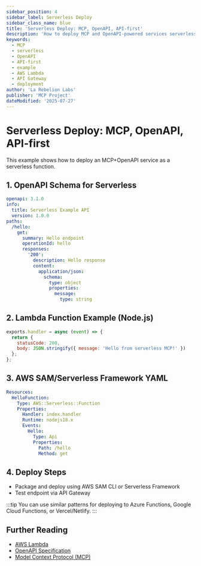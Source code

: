 ```yaml
---
sidebar_position: 4
sidebar_label: Serverless Deploy
sidebar_class_name: blue
title: 'Serverless Deploy: MCP, OpenAPI, API-first'
description: 'How to deploy MCP and OpenAPI-powered services serverlessly using AWS Lambda and API Gateway. Includes YAML, code, and best practices.'
keywords:
  - MCP
  - serverless
  - OpenAPI
  - API-first
  - example
  - AWS Lambda
  - API Gateway
  - deployment
author: 'La Rebelion Labs'
publisher: 'MCP Project'
dateModified: '2025-07-27'
---
```


# Serverless Deploy: MCP, OpenAPI, API-first

This example shows how to deploy an MCP+OpenAPI service as a serverless function.

## 1. OpenAPI Schema for Serverless
```yaml
openapi: 3.1.0
info:
  title: Serverless Example API
  version: 1.0.0
paths:
  /hello:
    get:
      summary: Hello endpoint
      operationId: hello
      responses:
        '200':
          description: Hello response
          content:
            application/json:
              schema:
                type: object
                properties:
                  message:
                    type: string
```

## 2. Lambda Function Example (Node.js)
```js
exports.handler = async (event) => {
  return {
    statusCode: 200,
    body: JSON.stringify({ message: 'Hello from serverless MCP!' })
  };
};
```

## 3. AWS SAM/Serverless Framework YAML
```yaml
Resources:
  HelloFunction:
    Type: AWS::Serverless::Function
    Properties:
      Handler: index.handler
      Runtime: nodejs18.x
      Events:
        Hello:
          Type: Api
          Properties:
            Path: /hello
            Method: get
```

## 4. Deploy Steps
- Package and deploy using AWS SAM CLI or Serverless Framework
- Test endpoint via API Gateway

:::tip
You can use similar patterns for deploying to Azure Functions, Google Cloud Functions, or Vercel/Netlify.
:::

## Further Reading
- [AWS Lambda](https://aws.amazon.com/lambda/)
- [OpenAPI Specification](https://swagger.io/specification/)
- [Model Context Protocol (MCP)](https://github.com/la-rebelion)
